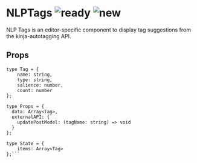 # NLPTags ![ready](status-images/ready.svg) ![new](status-images/new.svg)

NLP Tags is an editor-specific component to display tag suggestions from the kinja-autotagging API.

<!-- STORY -->

## Props

```
type Tag = {
	name: string,
	type: string,
	salience: number,
	count: number
};

type Props = {
  data: Array<Tag>,
  externalAPI: {
    updatePostModel: (tagName: string) => void
  }
};

type State = {
	items: Array<Tag>
};```